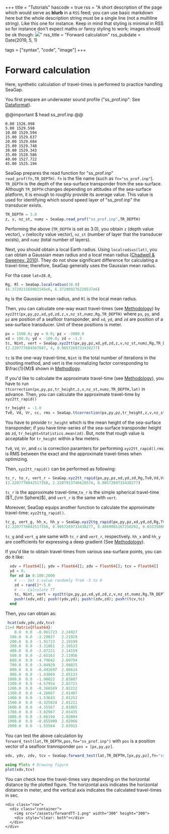 +++
title = "Tutorials"
hascode = true
rss = "A short description of the page which would serve as **blurb** in a `RSS` feed; you can use basic markdown here but the whole description string must be a single line (not a multiline string). Like this one for instance. Keep in mind that styling is minimal in RSS so for instance don't expect maths or fancy styling to work; images should be ok though: ![](https://upload.wikimedia.org/wikipedia/en/b/b0/Rick_and_Morty_characters.jpg)"
rss_title = "Forward calculation"
rss_pubdate = Date(2019, 5, 1)

tags = ["syntax", "code", "image"]
+++

# Forward calculation

Here, synthetic calculation of travel-times is performed to practice handling SeaGap.

You first prepare an underwater sound profile ("ss\_prof.inp": See [Dataformat](/dataformat/)).

@@important
\$ head ss\_prof.inp
@@
```plaintext
0.00 1526.998
5.00 1529.598
10.00 1529.594
15.00 1529.637
20.00 1529.684
25.00 1529.748
30.00 1529.343
35.00 1528.586
40.00 1527.722
45.00 1525.194
```

SeaGap prepares the read function for "ss\_prof.inp" `read_prof(fn,TR_DEPTH)`.
`fn` is the file name (such as `fn="ss_prof.inp"`).
`TR_DEPTH` is the depth of the sea-surface transponder from the sea-surface.
Although `TR_DEPTH` changes depending on attitudes of the sea-surface platform, it is enough to roughly provide its average value.
This value is used for identifying which sound speed layer of "ss\_prof.inp" the transducer exists.

```julia
TR_DEPTH = 3.0
z, v, nz_st, numz = SeaGap.read_prof("ss_prof.inp",TR_DEPTH)
```

Performing the above (`TR_DEPTH` is set as 3.0), you obtain `z` (depth value vector), `v` (velocity value vector), `nz_st` (number of layer that the transducer exists), and `numz` (total number of layers). 

Next, you should obtain a local Earth radius. Using `localradius(lat)`, you can obtain a Gaussian mean radius and a local mean radius ([Chadwell & Sweeney, 2010](https://www.tandfonline.com/doi/abs/10.1080/01490419.2010.492283)).
They do not show significant difference for calculating a travel-time; therefore, SeaGap generally uses the Gaussian mean radius. 

For tha case `lat=38.0`,
```julia
Rg, Rl = SeaGap.localradius(38.0)
(6.372923169901545e6, 6.372909276228537e6)
```
`Rg` is the Gaussian mean radius, and `Rl` is the local mean radius.

Then, you can calculate one-way exact travel-times (see [Methodology](/methodtt/)) by `xyz2tt(px,py,pz,xd,yd,zd,z,v,nz_st,numz,Rg,TR_DEPTH)` where `px`, `py`, and `pz` are position of a seafloor transponder, and `xd`, `yd`, and `zd` are position of a sea-surface transducer.
Unit of these positions is meter.

```julia
px = 1500.0; py = 0.0; pz = -3000.0
xd = 100.0; yd = -100.0; zd = -1.5 
tc, Nint, vert = SeaGap.xyz2tt(px,py,pz,xd,yd,zd,z,v,nz_st,numz,Rg,TR_DEPTH)
(2.220777604567047, 4, 0.9057269733438277)
```

`tc` is the one-way travel-time, `Nint` is the total number of iterations in the shooting method, and vert is the normalizing factor corresponding to $\frac{1}{M}$ shown in [Methodlogy](/methodkinematic/).

If you'd like to calculate the approximate travel-time (see [Methodology](/methodtt/)), you have to run `ttcorrection(px,py,pz,tr_height,z,v,nz_st,numz,TR_DEPTH,lat)` in advance.
Then, you can calculate the approximate travel-time by `xyz2tt_rapid()`

```julia
tr_height = -1.0
Tv0, Vd, Vr, cc, rms = SeaGap.ttcorrection(px,py,pz,tr_height,z,v,nz_st,numz,TR_DEPTH,lat)
```

You have to provide `tr_height` which is the mean height of the sea-surface transponder; if you have time-series of the sea-surface transponder height as `zd`, `tr_height=Statistics.mean(zd)`.
But, note that rough value is acceptable for `tr_height` within a few meters. 

`Tv0`, `Vd`, `Vr`, and `cc` is correction paramters for performing `xyz2tt_rapid()`.`rms` is RMS between the exact and the approximate travel-times when optimizing. 

Then, `xyz2tt_rapid()` can be performed as following:
```julia
tc_r, to_r, vert_r = SeaGap.xyz2tt_rapid(px,py,pz,xd,yd,zd,Rg,Tv0,Vd,Vr,tr_height,cc)
(2.2207776042517358, 2.2207913746628574, 0.9057269733438277)
```

`tc_r` is the approximate travel-time,`to_r` is the simple spherical travel-time ($T_{\rm Sphere}$), and `vert_r` is the same with `vert`.

Moreover, SeaGap equips another function to calculate the approximate travel-time: `xyz2ttg_rapid()`.

```julia
tc_g, vert_g, hh_x, hh_y = SeaGap.xyz2ttg_rapid(px,py,pz,xd,yd,zd,Rg,Tv0,Vd,Vr,tr_height,cc)
(2.2207776042517358, 0.9057269733438277, 0.4669001167250292, 0.03335000833750208)
```

`tc_g` and `vert_g` are same with `tc_r` and `vert_r`, respectively. `hh_x` and `hh_y` are coefficients for expressing a deep gradient (See [Methodology](/methodmcmcpvg/)).

If you'd like to obtain travel-times from various sea-surface points, you can do it like:
```julia
  xdv = Float64[]; ydv = Float64[]; zdv = Float64[]; tcv = Float64[]
  yd = 0.
  for xd in 0:100:2000
    # --- Set z-value randomly from -5 to 0
    zd = rand()*-5.0
    # --- Calculate TT
    tc, Nint, vert = xyz2tt(px,py,pz,xd,yd,zd,z,v,nz_st,numz,Rg,TR_DEPTH)
    push!(xdv,xd); push!(ydv,yd); push!(zdv,zd); push!(tcv,tc)
  end 
```

Then, you can obtain as:
```julia
 hcat(xdv,ydv,zdv,tcv)
21×4 Matrix{Float64}:
    0.0  0.0  -0.961723  2.24927
  100.0  0.0  -2.29837   2.21929
  200.0  0.0  -1.91723   2.19199
  300.0  0.0  -3.31861   2.16533
  400.0  0.0  -2.87221   2.14159
  500.0  0.0  -2.65163   2.11956
  600.0  0.0  -4.79642   2.09794
  700.0  0.0  -3.84929   2.08025
  800.0  0.0  -0.492697  2.06614
  900.0  0.0  -1.43069   2.05133
 1000.0  0.0  -1.98022   2.03887
 1100.0  0.0  -4.57954   2.02721
 1200.0  0.0  -0.366569  2.02222
 1300.0  0.0  -4.26667   2.01407
 1400.0  0.0  -1.53643   2.01252
 1500.0  0.0  -0.325024  2.01221
 1600.0  0.0  -4.35567   2.01065
 1700.0  0.0  -3.82967   2.01435
 1800.0  0.0  -3.66194   2.02004
 1900.0  0.0  -0.855999  2.02966
 2000.0  0.0  -1.55564   2.03915
```

You can test the above calculation by `forward_test(lat,TR_DEPTH,pos,fn="ss_prof.inp")` with `pos` is a position vector of a seafloor trannsponder `pos = [px,py,pz]`.

```julia
xdv, ydv, zdv, tcv = SeaGap.forward_test(lat,TR_DEPTH,[px,py,pz],fn="ss_prof.inp")

using Plots # Drawing figure
plot(xdv,tcv)
```

You can check how the travel-times vary depending on the horizontal distance by the plotted figure.
The horizontal axis indicates the horizontal distance in meter, and the vertical axis indicates the calculated travel-times in sec.

~~~
<div class="row">
  <div class="container">
    <img src="/assets/forwardTT-1.png" width="300" height="300">
    <div style="clear: both"></div>
  </div>
</div>
~~~
